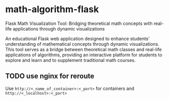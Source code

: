 # math-algorithm-flask

Flask Math Visualization Tool: Bridging theoretical math concepts with real-life applications through dynamic visualizations

An educational Flask web application designed to enhance students' understanding of mathematical concepts through dynamic visualizations. This tool serves as a bridge between theoretical math classes and real-life applications of algorithms, providing an interactive platform for students to explore and learn and to supplement traditional math courses.

## TODO use nginx for reroute

Use `http://<_name_of_container>:<_port>` for containers and `http://<_localhost>:<_port>`
